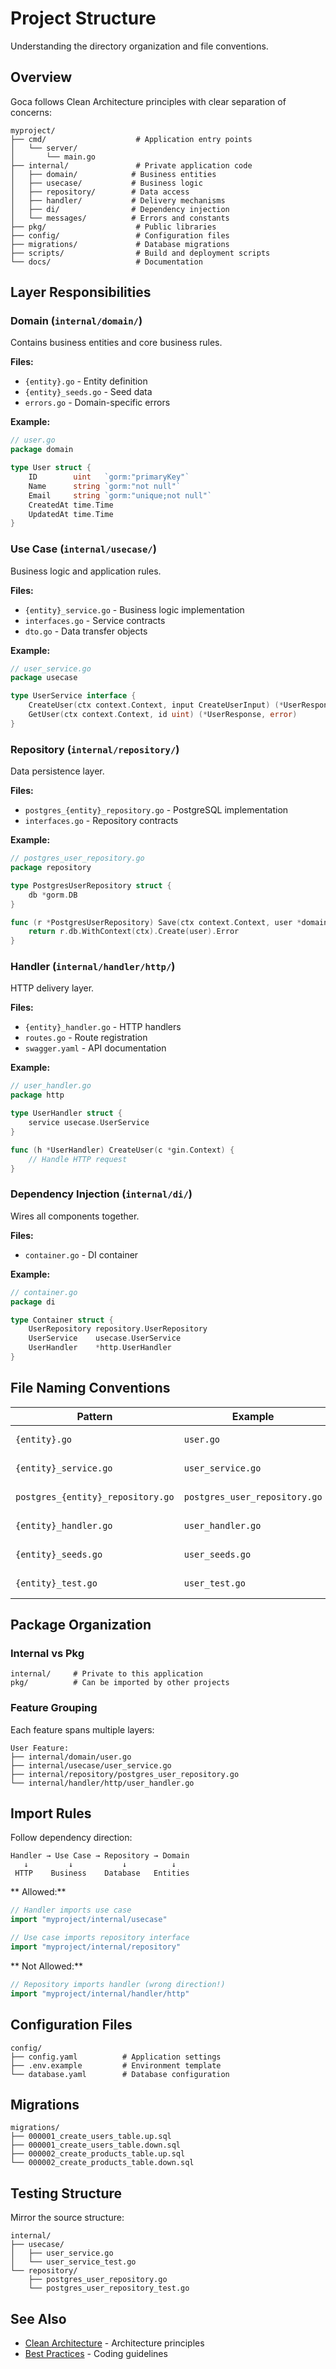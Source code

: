 # Project Structure

Understanding the directory organization and file conventions.

## Overview

Goca follows Clean Architecture principles with clear separation of concerns:

```
myproject/
├── cmd/                    # Application entry points
│   └── server/
│       └── main.go
├── internal/               # Private application code
│   ├── domain/            # Business entities
│   ├── usecase/           # Business logic
│   ├── repository/        # Data access
│   ├── handler/           # Delivery mechanisms
│   ├── di/                # Dependency injection
│   └── messages/          # Errors and constants
├── pkg/                    # Public libraries
├── config/                 # Configuration files
├── migrations/             # Database migrations
├── scripts/                # Build and deployment scripts
└── docs/                   # Documentation
```

## Layer Responsibilities

### Domain (`internal/domain/`)

Contains business entities and core business rules.

**Files:**
- `{entity}.go` - Entity definition
- `{entity}_seeds.go` - Seed data
- `errors.go` - Domain-specific errors

**Example:**
```go
// user.go
package domain

type User struct {
    ID        uint   `gorm:"primaryKey"`
    Name      string `gorm:"not null"`
    Email     string `gorm:"unique;not null"`
    CreatedAt time.Time
    UpdatedAt time.Time
}
```

### Use Case (`internal/usecase/`)

Business logic and application rules.

**Files:**
- `{entity}_service.go` - Business logic implementation
- `interfaces.go` - Service contracts
- `dto.go` - Data transfer objects

**Example:**
```go
// user_service.go
package usecase

type UserService interface {
    CreateUser(ctx context.Context, input CreateUserInput) (*UserResponse, error)
    GetUser(ctx context.Context, id uint) (*UserResponse, error)
}
```

### Repository (`internal/repository/`)

Data persistence layer.

**Files:**
- `postgres_{entity}_repository.go` - PostgreSQL implementation
- `interfaces.go` - Repository contracts

**Example:**
```go
// postgres_user_repository.go
package repository

type PostgresUserRepository struct {
    db *gorm.DB
}

func (r *PostgresUserRepository) Save(ctx context.Context, user *domain.User) error {
    return r.db.WithContext(ctx).Create(user).Error
}
```

### Handler (`internal/handler/http/`)

HTTP delivery layer.

**Files:**
- `{entity}_handler.go` - HTTP handlers
- `routes.go` - Route registration
- `swagger.yaml` - API documentation

**Example:**
```go
// user_handler.go
package http

type UserHandler struct {
    service usecase.UserService
}

func (h *UserHandler) CreateUser(c *gin.Context) {
    // Handle HTTP request
}
```

### Dependency Injection (`internal/di/`)

Wires all components together.

**Files:**
- `container.go` - DI container

**Example:**
```go
// container.go
package di

type Container struct {
    UserRepository repository.UserRepository
    UserService    usecase.UserService
    UserHandler    *http.UserHandler
}
```

## File Naming Conventions

| Pattern                           | Example                       | Purpose           |
| --------------------------------- | ----------------------------- | ----------------- |
| `{entity}.go`                     | `user.go`                     | Entity definition |
| `{entity}_service.go`             | `user_service.go`             | Business logic    |
| `postgres_{entity}_repository.go` | `postgres_user_repository.go` | Data access       |
| `{entity}_handler.go`             | `user_handler.go`             | HTTP handlers     |
| `{entity}_seeds.go`               | `user_seeds.go`               | Seed data         |
| `{entity}_test.go`                | `user_test.go`                | Unit tests        |

## Package Organization

### Internal vs Pkg

```
internal/     # Private to this application
pkg/          # Can be imported by other projects
```

### Feature Grouping

Each feature spans multiple layers:

```
User Feature:
├── internal/domain/user.go
├── internal/usecase/user_service.go
├── internal/repository/postgres_user_repository.go
└── internal/handler/http/user_handler.go
```

## Import Rules

Follow dependency direction:

```
Handler → Use Case → Repository → Domain
   ↓         ↓           ↓          ↓
 HTTP    Business    Database   Entities
```

** Allowed:**
```go
// Handler imports use case
import "myproject/internal/usecase"

// Use case imports repository interface
import "myproject/internal/repository"
```

** Not Allowed:**
```go
// Repository imports handler (wrong direction!)
import "myproject/internal/handler/http"
```

## Configuration Files

```
config/
├── config.yaml          # Application settings
├── .env.example         # Environment template
└── database.yaml        # Database configuration
```

## Migrations

```
migrations/
├── 000001_create_users_table.up.sql
├── 000001_create_users_table.down.sql
├── 000002_create_products_table.up.sql
└── 000002_create_products_table.down.sql
```

## Testing Structure

Mirror the source structure:

```
internal/
├── usecase/
│   ├── user_service.go
│   └── user_service_test.go
└── repository/
    ├── postgres_user_repository.go
    └── postgres_user_repository_test.go
```

## See Also

- [Clean Architecture](/guide/clean-architecture) - Architecture principles
- [Best Practices](/guide/best-practices) - Coding guidelines
